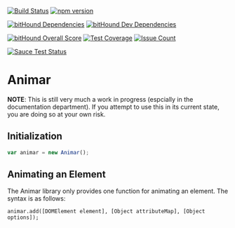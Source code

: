 [![Build Status](https://img.shields.io/travis/vincentriemer/animar/master.svg?style=flat)](https://travis-ci.org/vincentriemer/animar) [![npm version](https://badge.fury.io/js/animar.svg)](https://badge.fury.io/js/animar)

[![bitHound Dependencies](https://www.bithound.io/github/vincentriemer/animar/badges/dependencies.svg)](https://www.bithound.io/github/vincentriemer/animar/master/dependencies/npm) [![bitHound Dev Dependencies](https://www.bithound.io/github/vincentriemer/animar/badges/devDependencies.svg)](https://www.bithound.io/github/vincentriemer/animar/master/dependencies/npm)

[![bitHound Overall Score](https://www.bithound.io/github/vincentriemer/animar/badges/score.svg)](https://www.bithound.io/github/vincentriemer/animar) [![Test Coverage](https://img.shields.io/codeclimate/coverage/github/vincentriemer/animar.svg?style=flat)](https://codeclimate.com/github/vincentriemer/animar) [![Issue Count](https://codeclimate.com/github/vincentriemer/animar/badges/issue_count.svg)](https://codeclimate.com/github/vincentriemer/animar)

[![Sauce Test Status](https://saucelabs.com/browser-matrix/vincentriemer.svg)](https://saucelabs.com/u/vincentriemer)

# Animar

**NOTE**: This is still very much a work in progress (espcially in the documentation department). If you attempt to use this in its current state, you are doing so at your own risk.

## Initialization

```javascript
var animar = new Animar();
```

## Animating an Element

The Animar library only provides one function for animating an element. The syntax is as follows:

```
animar.add([DOMElement element], [Object attributeMap], [Object options]);
```
